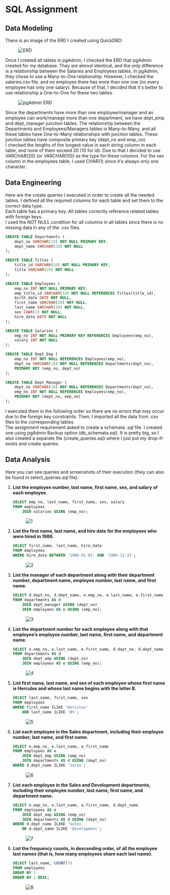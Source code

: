 # SQL Assignment

## Data Modeling
There is an image of the ERD I created using QuickDBD:
<figure>
  <img
  src="./EmployeeSQL/ERD.png"
  alt="ERD">
</figure>
Once I created all tables in pgAdmin, I checked the ERD that pgAdmin created for my database. They are almost identical, and the only difference is a relationship between the Salaries and Employees tables.
In pgAdmin, they chose to use a Many-to-One relationship. However, I checked the salaries.csv file, and no employee there has more than one row (so every employee has only one salary).
Because of that, I decided that it's better to use relationship a One-to-One for these two tables.
<figure>
  <img
  src="./EmployeeSQL/screenshots/ERD_pgAdmin.png"
  alt="pgAdmin ERD">
</figure>
Since the departments have more than one employee/manager and an employee can work/manage more than one department, we have dept_emp and dept_manager junction tables.
The relationship between the Departments and Employees/Managers tables is Many-to-Many, and all these tables have One-to-Many relationships with junction tables. These junction tables have composite primary key (dept_no and emp_no).
</br>
I checked the lengths of the longest value in each string column in each table, and none of them exceed 20 (10 for id). Due to that I decided to use VARCHAR(20) (or VARCHAR(10)) as the type for these columns. For the sex column in the employees table, I used CHAR(1) since it's always only one character.

## Data Engineering
Here are the create queries I executed in order to create all the needed tables. I defined all the required columns for each table and set them to the correct data type.
</br>
Each table has a primary key. All tables correctly reference related tables with foreign keys.
</br>
I used the NOT NULL condition for all columns in all tables since there is no missing data in any of the .csv files.

```sql
CREATE TABLE Departments (
    dept_no VARCHAR(10) NOT NULL PRIMARY KEY,
    dept_name VARCHAR(20) NOT NULL
);

CREATE TABLE Titles (
    title_id VARCHAR(10) NOT NULL PRIMARY KEY,
    title VARCHAR(20) NOT NULL
);

CREATE TABLE Employees (
    emp_no INT NOT NULL PRIMARY KEY,
    emp_title_id VARCHAR(10) NOT NULL REFERENCES Titles(title_id),
    birth_date DATE NOT NULL,
    first_name VARCHAR(20) NOT NULL,
    last_name VARCHAR(20) NOT NULL,
    sex CHAR(1) NOT NULL,
    hire_date DATE NOT NULL
);

CREATE TABLE Salaries (
    emp_no INT NOT NULL PRIMARY KEY REFERENCES Employees(emp_no),
    salary INT NOT NULL
);

CREATE TABLE Dept_Emp (
    emp_no INT NOT NULL REFERENCES Employees(emp_no),
    dept_no VARCHAR(10) NOT NULL REFERENCES Departments(dept_no),
    PRIMARY KEY (emp_no, dept_no)
);

CREATE TABLE Dept_Manager (
    dept_no VARCHAR(10) NOT NULL REFERENCES Departments(dept_no),
    emp_no INT NOT NULL REFERENCES Employees(emp_no),
    PRIMARY KEY (dept_no, emp_no)
);
```
I executed them in the following order so there are no errors that may occur due to the foreign key constraints. Then, I imported all the data from .csv files to the corresponding tables.
</br>
The assignment requirement asked to create a schemata .sql file. I created one using pgAdmin Backup option (db_schemata.sql). It is pretty big, so I also created a separate file (create_queries.sql) where I just put my drop-if-exists and create queries.

## Data Analysis
Here you can see queries and screenshots of their execution (they can also be found in select_queries.sql file).
<ol>

<li><b>List the employee number, last name, first name, sex, and salary of each employee.</b>

```sql
SELECT emp_no, last_name, first_name, sex, salary
FROM employees
	JOIN salaries USING (emp_no);
```

<figure>
  <img
  src="./EmployeeSQL/screenshots/1.png"
  alt="1">
</figure>
</li>

<li><b>List the first name, last name, and hire date for the employees who were hired in 1986.</b>

```sql
SELECT first_name, last_name, hire_date
FROM employees
WHERE hire_date BETWEEN '1986-01-01' AND '1986-12-31';
```

<figure>
  <img
  src="./EmployeeSQL/screenshots/2.png"
  alt="2">
</figure>
</li>

<li><b>List the manager of each department along with their department number, department name, employee number, last name, and first name.</b>

```sql
SELECT d.dept_no, d.dept_name, e.emp_no, e.last_name, e.first_name
FROM departments AS d
	JOIN dept_manager USING (dept_no)
	JOIN employees AS e USING (emp_no);
```

<figure>
  <img
  src="./EmployeeSQL/screenshots/3.png"
  alt="3">
</figure>
</li>

<li><b>List the department number for each employee along with that employee’s employee number, last name, first name, and department name.</b>

```sql
SELECT e.emp_no, e.last_name, e.first_name, d.dept_no, d.dept_name
FROM departments AS d
	JOIN dept_emp USING (dept_no)
	JOIN employees AS e USING (emp_no);
```

<figure>
  <img
  src="./EmployeeSQL/screenshots/4.png"
  alt="4">
</figure>
</li>

<li><b>List first name, last name, and sex of each employee whose first name is Hercules and whose last name begins with the letter B.</b>

```sql
SELECT last_name, first_name, sex
FROM employees
WHERE first_name ILIKE 'Hercules'
	AND last_name ILIKE 'B%';
```

<figure>
  <img
  src="./EmployeeSQL/screenshots/5.png"
  alt="5">
</figure>
</li>

<li><b>List each employee in the Sales department, including their employee number, last name, and first name.</b>

```sql
SELECT e.emp_no, e.last_name, e.first_name
FROM employees AS e
	JOIN dept_emp USING (emp_no)
	JOIN departments AS d USING (dept_no)
WHERE d.dept_name ILIKE 'Sales';
```

<figure>
  <img
  src="./EmployeeSQL/screenshots/6.png"
  alt="6">
</figure>
</li>

<li><b>List each employee in the Sales and Development departments, including their employee number, last name, first name, and department name.</b>

```sql
SELECT e.emp_no, e.last_name, e.first_name, d.dept_name
FROM employees AS e
	JOIN dept_emp USING (emp_no)
	JOIN departments AS d USING (dept_no)
WHERE d.dept_name ILIKE 'Sales'
	OR d.dept_name ILIKE 'Development';
```

<figure>
  <img
  src="./EmployeeSQL/screenshots/7.png"
  alt="7">
</figure>
</li>

<li><b>List the frequency counts, in descending order, of all the employee last names (that is, how many employees share each last name).</b>

```sql
SELECT last_name, COUNT(*)
FROM employees
GROUP BY 1
ORDER BY 2 DESC;
```

<figure>
  <img
  src="./EmployeeSQL/screenshots/8.png"
  alt="8">
</figure>
</li>
</ol>